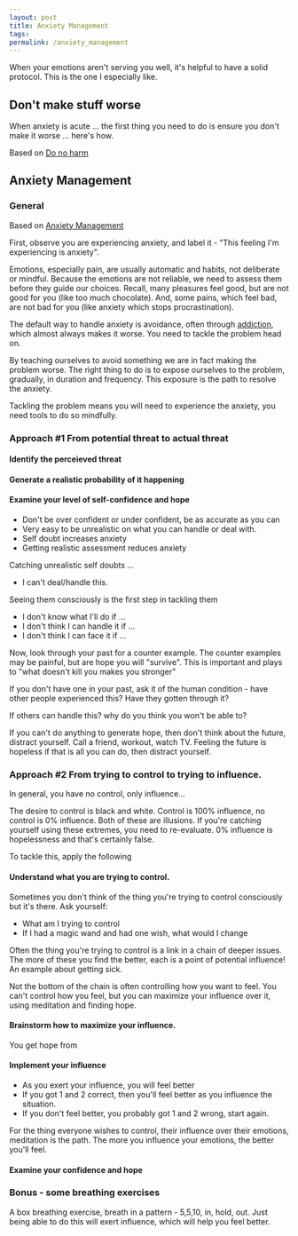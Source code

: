 ```yaml
---
layout: post
title: Anxiety Management
tags:
permalink: /anxiety_management
---
```



When your emotions aren't serving you well, it's helpful to have a solid protocol. This is the one I especially like.

## Don't make stuff worse

When anxiety is acute ... the first thing  you need to do is ensure you don't make it worse ... here's how.

Based on [Do no harm](https://whatilearnedsofar.com/practice/first-order-of-business/)



## Anxiety Management


### General

Based on [Anxiety Management](https://whatilearnedsofar.com/practice/anxiety-management/)

First, observe you are experiencing anxiety,  and label it - "This feeling I'm experiencing is anxiety".

Emotions, especially pain, are usually automatic and habits, not deliberate or mindful.  Because the emotions are not reliable, we need to assess them before they guide our choices. Recall, many pleasures feel good, but are not good for you (like too much chocolate). And, some pains, which feel bad,  are not bad for you (like anxiety which stops procrastination).

The default way to handle anxiety is avoidance, often through [addiction](/addiction),  which almost always makes it worse. You need to tackle the problem head on.

By teaching ourselves to avoid something we are in fact making the problem worse. The right thing to do is to expose ourselves to the problem, gradually, in duration and frequency. This exposure is the path to resolve the anxiety.

Tackling the problem means you will need to experience the anxiety, you need tools to do so mindfully.

### Approach #1 From potential threat to actual threat

#### Identify the perceieved threat

#### Generate a realistic probability of it happening

#### Examine your level of self-confidence and hope

* Don't be over confident or under confident, be as accurate as you can
* Very easy to be unrealistic on what you can handle or deal with.
* Self doubt increases anxiety
* Getting realistic assessment reduces anxiety

Catching unrealistic self doubts ...

* I can't deal/handle this.

Seeing them consciously is the first step in tackling them

* I don't know what I'll do if ...
* I don't think I can handle it if ...
* I don't think I can face it if ...

Now, look through your past for a counter example. The counter examples may be painful, but are hope you will "survive". This is important and plays to "what doesn't kill you makes you stronger"

If you don't have one in your past, ask it of the human condition - have other people experienced this? Have they gotten through it?


If others can handle this? why do  you think you won't be able to?

If you can't do anything to generate hope, then don't think about the future, distract yourself. Call a friend, workout, watch TV.  Feeling the future is hopeless if that is all you can do, then distract yourself.

### Approach #2 From trying to control to trying to influence.

In general, you have no control, only influence...

The desire to control is black and white. Control is 100% influence, no control is 0% influence. Both of these are illusions. If you're catching yourself using these extremes, you need to re-evaluate. 0% influence is hopelessness and that's certainly false.

To tackle this, apply the following

#### Understand what you are trying to control.

Sometimes you don't think of the thing you're trying to control consciously but it's there. Ask yourself:

- What am I trying to control
- If I had a magic wand and had one wish, what would I change

Often the thing you're trying to control is a link in a chain of deeper issues. The more of these you find the better, each is a point of potential influence! An example about getting sick.


Not the bottom of the chain is often controlling how you want to feel. You can't control how you feel, but you can maximize your influence over it, using meditation and finding hope.


#### Brainstorm how to maximize your influence.

You get hope from


#### Implement your influence

- As you exert your influence, you will feel better
- If you got 1 and 2 correct, then you'll feel better as you influence the situation.
- If you don't feel better, you probably got 1 and 2 wrong, start again.

For the thing everyone wishes to control, their influence over their emotions, meditation is the path. The more you influence your emotions, the better you'll feel.

#### Examine your confidence and hope


### Bonus - some breathing exercises

A box breathing exercise, breath in a pattern - 5,5,10, in, hold, out. Just being able to do this will exert influence, which will help you feel better.



